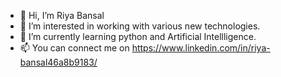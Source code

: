 - 👋 Hi, I’m Riya Bansal
- 👀 I’m interested in working with various new technologies.
- 🌱 I’m currently learning python and Artificial Intellligence.
- 📫 You can connect me on https://www.linkedin.com/in/riya-bansal46a8b9183/

<!---
1234-Riya/1234-Riya is a ✨ special ✨ repository because its `README.md` (this file) appears on your GitHub profile.
You can click the Preview link to take a look at your changes.
--->

